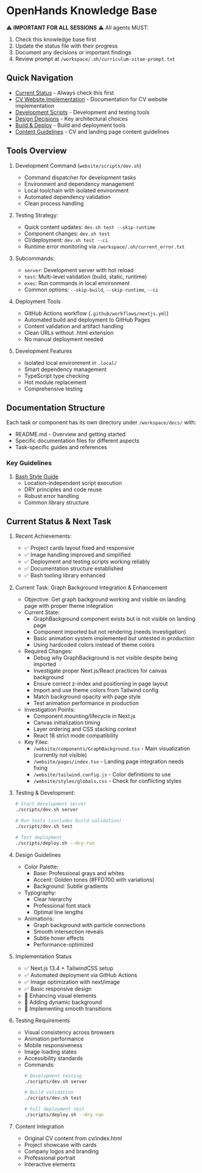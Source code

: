 # OpenHands Knowledge Base

⚠️ **IMPORTANT FOR ALL SESSIONS** ⚠️
All agents MUST:
1. Check this knowledge base first
2. Update the status file with their progress
3. Document any decisions or important findings
4. Review prompt at `/workspace/.oh/curriculum-vitae-prompt.txt`

## Quick Navigation

- [Current Status](/workspace/docs/STATUS.md) - Always check this first
- [CV Website Implementation](/workspace/docs/cv-website/README.md) - Documentation for CV website implementation
- [Development Scripts](/workspace/docs/cv-website/scripts.md) - Development and testing tools
- [Design Decisions](/workspace/docs/cv-website/design-decisions.md) - Key architectural choices
- [Build & Deploy](/workspace/docs/cv-website/build-deploy.md) - Build and deployment tools
- [Content Guidelines](/workspace/docs/cv-website/content.md) - CV and landing page content guidelines

## Tools Overview

1. Development Command (`website/scripts/dev.sh`)
   - Command dispatcher for development tasks
   - Environment and dependency management
   - Local toolchain with isolated environment
   - Automated dependency validation
   - Clean process handling

2. Testing Strategy:
   - Quick content updates: `dev.sh test --skip-runtime`
   - Component changes: `dev.sh test`
   - CI/deployment: `dev.sh test --ci`
   - Runtime error monitoring via `/workspace/.oh/current_error.txt`

3. Subcommands:
   - `server`: Development server with hot reload
   - `test`: Multi-level validation (build, static, runtime)
   - `exec`: Run commands in local environment
   - Common options: `--skip-build`, `--skip-runtime`, `--ci`

3. Deployment Tools
   - GitHub Actions workflow (`.github/workflows/nextjs.yml`)
   - Automated build and deployment to GitHub Pages
   - Content validation and artifact handling
   - Clean URLs without .html extension
   - No manual deployment needed

4. Development Features
   - Isolated local environment in `.local/`
   - Smart dependency management
   - TypeScript type checking
   - Hot module replacement
   - Comprehensive testing

## Documentation Structure

Each task or component has its own directory under `/workspace/docs/` with:
- README.md - Overview and getting started
- Specific documentation files for different aspects
- Task-specific guides and references

### Key Guidelines

1. [Bash Style Guide](/workspace/docs/bash_style.md)
   - Location-independent script execution
   - DRY principles and code reuse
   - Robust error handling
   - Common library structure

## Current Status & Next Task

1. Recent Achievements:
   - ✅ Project cards layout fixed and responsive
   - ✅ Image handling improved and simplified
   - ✅ Deployment and testing scripts working reliably
   - ✅ Documentation structure established
   - ✅ Bash tooling library enhanced

2. Current Task: Graph Background Integration & Enhancement
   - Objective: Get graph background working and visible on landing page with proper theme integration
   - Current State:
     * GraphBackground component exists but is not visible on landing page
     * Component imported but not rendering (needs investigation)
     * Basic animation system implemented but untested in production
     * Using hardcoded colors instead of theme colors
   - Required Changes:
     * Debug why GraphBackground is not visible despite being imported
     * Investigate proper Next.js/React practices for canvas background
     * Ensure correct z-index and positioning in page layout
     * Import and use theme colors from Tailwind config
     * Match background opacity with page style
     * Test animation performance in production
   - Investigation Points:
     * Component mounting/lifecycle in Next.js
     * Canvas initialization timing
     * Layer ordering and CSS stacking context
     * React 18 strict mode compatibility
   - Key Files:
     * `/website/components/GraphBackground.tsx` - Main visualization (currently not visible)
     * `/website/pages/index.tsx` - Landing page integration needs fixing
     * `/website/tailwind.config.js` - Color definitions to use
     * `/website/styles/globals.css` - Check for conflicting styles

3. Testing & Development:
   ```bash
   # Start development server
   ./scripts/dev.sh server

   # Run tests (includes build validation)
   ./scripts/dev.sh test

   # Test deployment
   ./scripts/deploy.sh --dry-run
   ```

2. Design Guidelines
   - Color Palette:
     * Base: Professional grays and whites
     * Accent: Golden tones (#FFD700 with variations)
     * Background: Subtle gradients
   - Typography:
     * Clear hierarchy
     * Professional font stack
     * Optimal line lengths
   - Animations:
     * Graph background with particle connections
     * Smooth intersection reveals
     * Subtle hover effects
     * Performance-optimized

3. Implementation Status
   - ✅ Next.js 13.4 + TailwindCSS setup
   - ✅ Automated deployment via GitHub Actions
   - ✅ Image optimization with next/image
   - ✅ Basic responsive design
   - 🔄 Enhancing visual elements
   - 🔄 Adding dynamic background
   - 🔄 Implementing smooth transitions

4. Testing Requirements
   - Visual consistency across browsers
   - Animation performance
   - Mobile responsiveness
   - Image loading states
   - Accessibility standards
   - Commands:
     ```bash
     # Development testing
     ./scripts/dev.sh server
     
     # Build validation
     ./scripts/dev.sh test
     
     # Full deployment test
     ./scripts/deploy.sh --dry-run
     ```

5. Content Integration
   - Original CV content from cv/index.html
   - Project showcase with cards
   - Company logos and branding
   - Professional portrait
   - Interactive elements